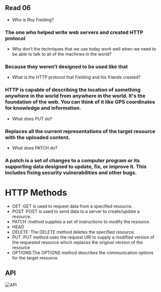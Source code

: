 ## Read 06

- Who is Roy Fielding?

### The one who helped write web servers and created HTTP protocol


- Why don’t the techniques that we use today work well when we need to be able to talk to all of the machines in the world?

### Because they weren’t designed to be used like that

- What is the HTTP protocol that Fielding and his friends created?

### HTTP is capable of describing the location of something anywhere in the world from anywhere in the world. It's the foundation of the web. You can think of it like GPS coordinates for knowledge and information.


- What does PUT do?

### Replaces all the current representations of the target resource with the uploaded content.

- What does PATCH do?

### A patch is a set of changes to a computer program or its supporting data designed to update, fix, or improve it. This includes fixing security vulnerabilities and other bugs.

# HTTP Methods
- GET :GET is used to request data from a specified resource.
- POST :POST is used to send data to a server to create/update a resource.
- PATCH :method supplies a set of instructions to modify the resource.
- HEAD
- DELETE :The DELETE method deletes the specified resource.
- PUT :PUT method uses the request URI to supply a modified version of the requested resource which replaces the original version of the resource
- OPTIONS:The OPTIONS method describes the communication options for the target resource.

## API
![API](https://apifriends.com/wp-content/uploads/2017/10/APIgw_OAuth_Roles1-1024x622.png)

